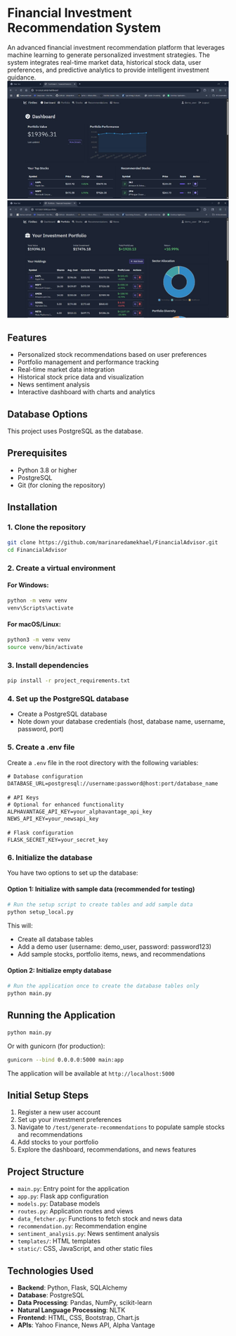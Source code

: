 # Financial Investment Recommendation System

An advanced financial investment recommendation platform that leverages machine learning to generate personalized investment strategies. The system integrates real-time market data, historical stock data, user preferences, and predictive analytics to provide intelligent investment guidance.
![FinancialAdvisor Dashboard](https://github.com/marinaredamekhael/FinancialAdvisor/blob/main/Output/1.jpg)
![FinancialAdvisor portfolio](https://github.com/marinaredamekhael/FinancialAdvisor/blob/main/Output/4.jpg)

## Features

- Personalized stock recommendations based on user preferences
- Portfolio management and performance tracking
- Real-time market data integration
- Historical stock price data and visualization
- News sentiment analysis
- Interactive dashboard with charts and analytics

## Database Options

This project uses PostgreSQL as the database.

## Prerequisites

- Python 3.8 or higher
- PostgreSQL
- Git (for cloning the repository)

## Installation

### 1. Clone the repository

```bash
git clone https://github.com/marinaredamekhael/FinancialAdvisor.git
cd FinancialAdvisor
```

### 2. Create a virtual environment

#### For Windows:
```bash
python -m venv venv
venv\Scripts\activate
```

#### For macOS/Linux:
```bash
python3 -m venv venv
source venv/bin/activate
```

### 3. Install dependencies

```bash
pip install -r project_requirements.txt
```

### 4. Set up the PostgreSQL database

- Create a PostgreSQL database
- Note down your database credentials (host, database name, username, password, port)

### 5. Create a .env file

Create a `.env` file in the root directory with the following variables:

```
# Database configuration
DATABASE_URL=postgresql://username:password@host:port/database_name

# API Keys
# Optional for enhanced functionality
ALPHAVANTAGE_API_KEY=your_alphavantage_api_key
NEWS_API_KEY=your_newsapi_key

# Flask configuration
FLASK_SECRET_KEY=your_secret_key
```

### 6. Initialize the database

You have two options to set up the database:

#### Option 1: Initialize with sample data (recommended for testing)

```bash
# Run the setup script to create tables and add sample data
python setup_local.py
```

This will:
- Create all database tables
- Add a demo user (username: demo_user, password: password123)
- Add sample stocks, portfolio items, news, and recommendations

#### Option 2: Initialize empty database

```bash
# Run the application once to create the database tables only
python main.py
```

## Running the Application

```bash
python main.py
```

Or with gunicorn (for production):

```bash
gunicorn --bind 0.0.0.0:5000 main:app
```

The application will be available at `http://localhost:5000`

## Initial Setup Steps

1. Register a new user account
2. Set up your investment preferences
3. Navigate to `/test/generate-recommendations` to populate sample stocks and recommendations
4. Add stocks to your portfolio
5. Explore the dashboard, recommendations, and news features

## Project Structure

- `main.py`: Entry point for the application
- `app.py`: Flask app configuration
- `models.py`: Database models
- `routes.py`: Application routes and views
- `data_fetcher.py`: Functions to fetch stock and news data
- `recommendation.py`: Recommendation engine
- `sentiment_analysis.py`: News sentiment analysis
- `templates/`: HTML templates
- `static/`: CSS, JavaScript, and other static files

## Technologies Used

- **Backend**: Python, Flask, SQLAlchemy
- **Database**: PostgreSQL
- **Data Processing**: Pandas, NumPy, scikit-learn
- **Natural Language Processing**: NLTK
- **Frontend**: HTML, CSS, Bootstrap, Chart.js
- **APIs**: Yahoo Finance, News API, Alpha Vantage
